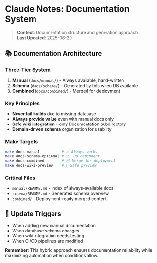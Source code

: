 # Claude Notes: Documentation System

> **Context**: Documentation structure and generation approach  
> **Last Updated**: 2025-06-20

## 📚 **Documentation Architecture**

### **Three-Tier System**
1. **Manual** (`docs/manual/`) - Always available, hand-written
2. **Schema** (`docs/schema/`) - Generated by tbls when DB available  
3. **Combined** (`docs/combined/`) - Merged for deployment

### **Key Principles**
- **Never fail builds** due to missing database
- **Always provide value** even with manual docs only
- **Safe wiki integration** - only Documentation subdirectory
- **Domain-driven schema** organization for usability

### **Make Targets**
```bash
make docs-manual          # ✅ Always works
make docs-schema-optional # ⚠️  DB dependent
make docs-combined        # 📦 Merge for deployment
make docs-wiki-preview    # 👀 Safe preview
```

### **Critical Files**
- `manual/README.md` - Index of always-available docs
- `schema/README.md` - Generated schema overview  
- `combined/` - Deployment-ready merged content

## 🔄 **Update Triggers**
- When adding new manual documentation
- When database schema changes
- When wiki integration needs testing
- When CI/CD pipelines are modified

**Remember**: This hybrid approach ensures documentation reliability while maximizing automation when conditions allow.